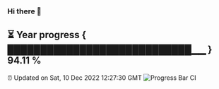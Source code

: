 ### Hi there 👋
⏳ Year progress { ████████████████████████████▁▁ } 94.11 %
---
⏰ Updated on Sat, 10 Dec 2022 12:27:30 GMT
![Progress Bar CI](https://github.com/liununu/liununu/workflows/Progress%20Bar%20CI/badge.svg)
